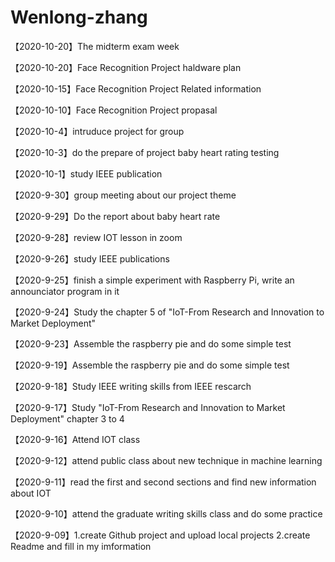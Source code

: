 # Wenlong-zhang

【2020-10-20】The midterm exam week

【2020-10-20】Face Recognition Project haldware plan

【2020-10-15】Face Recognition Project Related information

【2020-10-10】Face Recognition Project propasal

【2020-10-4】intruduce project for group

【2020-10-3】do the prepare of project baby heart rating testing

【2020-10-1】study IEEE publication

【2020-9-30】group meeting about our project theme

【2020-9-29】Do the report about baby heart rate

【2020-9-28】review IOT lesson in zoom

【2020-9-26】study IEEE publications 

【2020-9-25】finish a simple experiment with Raspberry Pi, write an announciator program in it

【2020-9-24】Study the chapter 5 of "IoT-From Research and Innovation to Market Deployment"

【2020-9-23】Assemble the raspberry pie and do some simple test

【2020-9-19】Assemble the raspberry pie and do some simple test

【2020-9-18】Study IEEE writing skills from IEEE rescarch

【2020-9-17】Study "IoT-From Research and Innovation to Market Deployment" chapter 3 to 4 

【2020-9-16】Attend IOT class

【2020-9-12】attend public class about new technique in machine learning 
 
【2020-9-11】read the first and second sections and find new information about IOT  
 
【2020-9-10】attend the graduate writing skills class and do some practice 
 
【2020-9-09】1.create Github project and upload local projects            2.create Readme and fill in my imformation 










